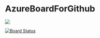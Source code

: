 # AzureBoardForGithub

![](https://github.com/jetiba-ms/AzureBoardForGithub/workflows/.NET%20Core/badge.svg)

[![Board Status](https://jetiba-projects.visualstudio.com/b768f01a-1f5f-458f-b46e-ee95dd9567b1/6b3fc5c4-ce32-4981-9ea2-1f4cd920bb2d/_apis/work/boardbadge/f8cf73a9-0b23-4fc1-85fd-c9b761a73eba?columnOptions=2&columns=New,Committed,Done)](https://jetiba-projects.visualstudio.com/b768f01a-1f5f-458f-b46e-ee95dd9567b1/_boards/board/t/6b3fc5c4-ce32-4981-9ea2-1f4cd920bb2d/Microsoft.RequirementCategory/)

